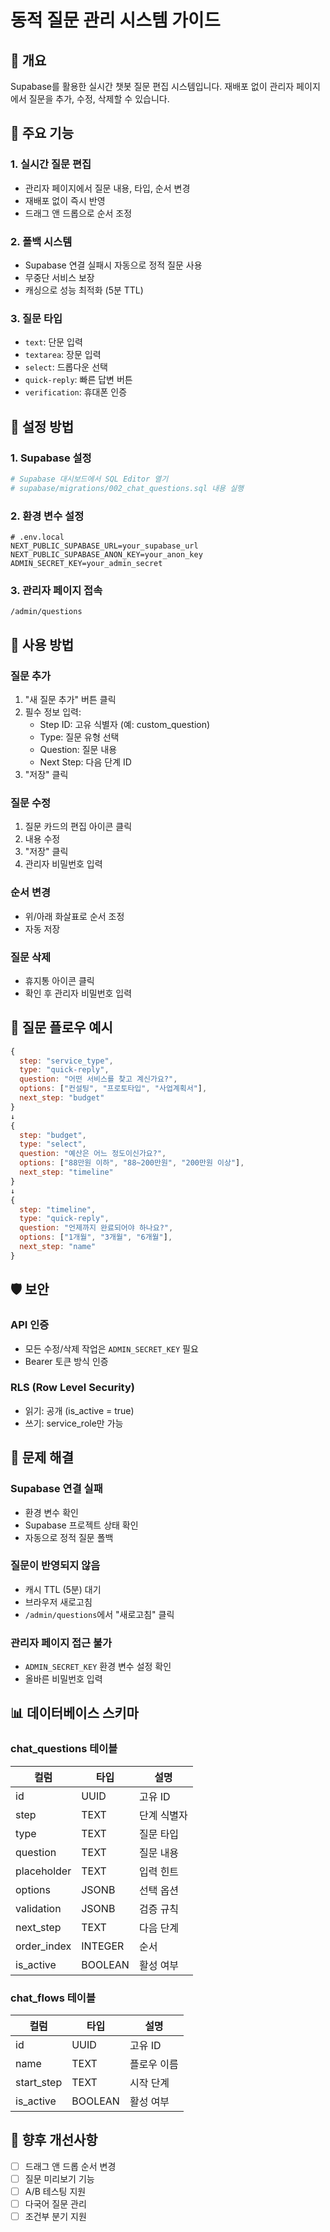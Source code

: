# 동적 질문 관리 시스템 가이드

## 📌 개요
Supabase를 활용한 실시간 챗봇 질문 편집 시스템입니다. 재배포 없이 관리자 페이지에서 질문을 추가, 수정, 삭제할 수 있습니다.

## 🚀 주요 기능

### 1. 실시간 질문 편집
- 관리자 페이지에서 질문 내용, 타입, 순서 변경
- 재배포 없이 즉시 반영
- 드래그 앤 드롭으로 순서 조정

### 2. 폴백 시스템
- Supabase 연결 실패시 자동으로 정적 질문 사용
- 무중단 서비스 보장
- 캐싱으로 성능 최적화 (5분 TTL)

### 3. 질문 타입
- `text`: 단문 입력
- `textarea`: 장문 입력
- `select`: 드롭다운 선택
- `quick-reply`: 빠른 답변 버튼
- `verification`: 휴대폰 인증

## 🔧 설정 방법

### 1. Supabase 설정
```bash
# Supabase 대시보드에서 SQL Editor 열기
# supabase/migrations/002_chat_questions.sql 내용 실행
```

### 2. 환경 변수 설정
```env
# .env.local
NEXT_PUBLIC_SUPABASE_URL=your_supabase_url
NEXT_PUBLIC_SUPABASE_ANON_KEY=your_anon_key
ADMIN_SECRET_KEY=your_admin_secret
```

### 3. 관리자 페이지 접속
```
/admin/questions
```

## 📝 사용 방법

### 질문 추가
1. "새 질문 추가" 버튼 클릭
2. 필수 정보 입력:
   - Step ID: 고유 식별자 (예: custom_question)
   - Type: 질문 유형 선택
   - Question: 질문 내용
   - Next Step: 다음 단계 ID
3. "저장" 클릭

### 질문 수정
1. 질문 카드의 편집 아이콘 클릭
2. 내용 수정
3. "저장" 클릭
4. 관리자 비밀번호 입력

### 순서 변경
- 위/아래 화살표로 순서 조정
- 자동 저장

### 질문 삭제
- 휴지통 아이콘 클릭
- 확인 후 관리자 비밀번호 입력

## 🔄 질문 플로우 예시

```javascript
{
  step: "service_type",
  type: "quick-reply",
  question: "어떤 서비스를 찾고 계신가요?",
  options: ["컨설팅", "프로토타입", "사업계획서"],
  next_step: "budget"
}
↓
{
  step: "budget",
  type: "select",
  question: "예산은 어느 정도이신가요?",
  options: ["88만원 이하", "88~200만원", "200만원 이상"],
  next_step: "timeline"
}
↓
{
  step: "timeline",
  type: "quick-reply",
  question: "언제까지 완료되어야 하나요?",
  options: ["1개월", "3개월", "6개월"],
  next_step: "name"
}
```

## 🛡️ 보안

### API 인증
- 모든 수정/삭제 작업은 `ADMIN_SECRET_KEY` 필요
- Bearer 토큰 방식 인증

### RLS (Row Level Security)
- 읽기: 공개 (is_active = true)
- 쓰기: service_role만 가능

## 🐛 문제 해결

### Supabase 연결 실패
- 환경 변수 확인
- Supabase 프로젝트 상태 확인
- 자동으로 정적 질문 폴백

### 질문이 반영되지 않음
- 캐시 TTL (5분) 대기
- 브라우저 새로고침
- `/admin/questions`에서 "새로고침" 클릭

### 관리자 페이지 접근 불가
- `ADMIN_SECRET_KEY` 환경 변수 설정 확인
- 올바른 비밀번호 입력

## 📊 데이터베이스 스키마

### chat_questions 테이블
| 컬럼 | 타입 | 설명 |
|------|------|------|
| id | UUID | 고유 ID |
| step | TEXT | 단계 식별자 |
| type | TEXT | 질문 타입 |
| question | TEXT | 질문 내용 |
| placeholder | TEXT | 입력 힌트 |
| options | JSONB | 선택 옵션 |
| validation | JSONB | 검증 규칙 |
| next_step | TEXT | 다음 단계 |
| order_index | INTEGER | 순서 |
| is_active | BOOLEAN | 활성 여부 |

### chat_flows 테이블
| 컬럼 | 타입 | 설명 |
|------|------|------|
| id | UUID | 고유 ID |
| name | TEXT | 플로우 이름 |
| start_step | TEXT | 시작 단계 |
| is_active | BOOLEAN | 활성 여부 |

## 🚀 향후 개선사항
- [ ] 드래그 앤 드롭 순서 변경
- [ ] 질문 미리보기 기능
- [ ] A/B 테스팅 지원
- [ ] 다국어 질문 관리
- [ ] 조건부 분기 지원